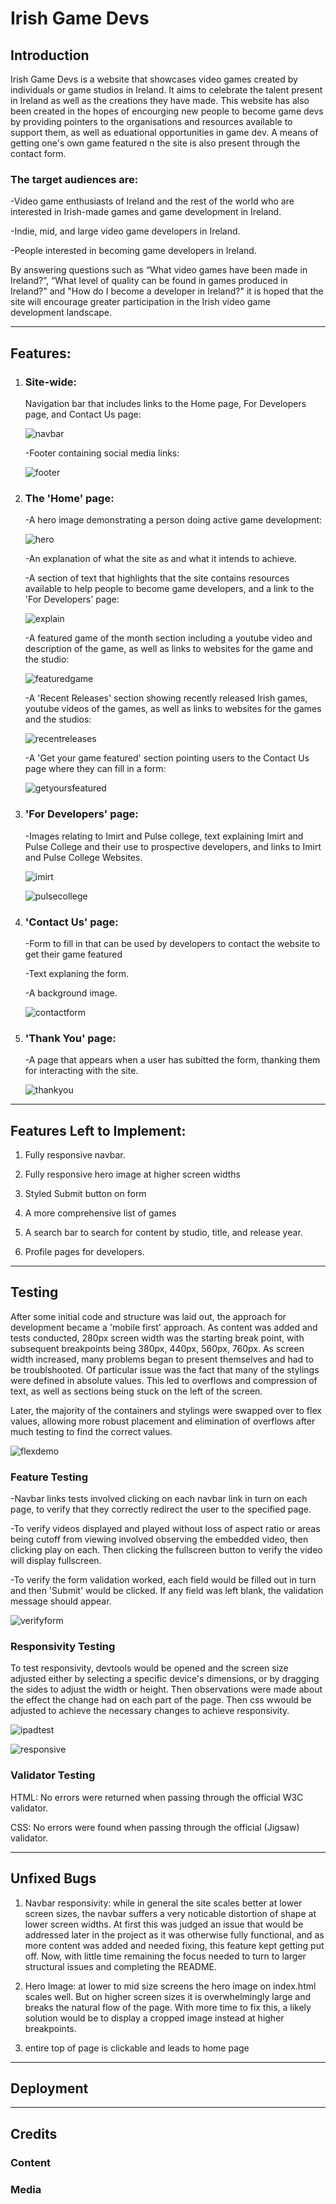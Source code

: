 <h1>Irish Game Devs </h1>

<h2>Introduction</h2>
Irish Game Devs is a website that showcases video games created by individuals or game studios in Ireland. It aims to celebrate the talent present in Ireland as well as the creations they have made. This website has also been created in the hopes of encourging new people to become game devs by providing pointers to the organisations and resources available to support them, as well as eduational opportunities in game dev. A means of getting one's own game featured n the site is also present through the contact form.

<h3>The target audiences are:</h3>
-Video game enthusiasts of Ireland and the rest of the world who are interested in Irish-made games and game development in Ireland.


-Indie, mid, and large video game developers in Ireland.


-People interested in becoming game developers in Ireland.


By answering questions such as “What video games have been made in Ireland?”, “What level of quality can be found in games produced in Ireland?" and "How do I become a developer in Ireland?" it is hoped that the site will encourage greater participation in the Irish video game development landscape.

<hr>

<h2>Features:</h2>


1. <h3>Site-wide:</h3>


   Navigation bar that includes links to the Home page, For Developers page, and Contact Us page:
   
   ![navbar](docs/navbar.png)


   
   -Footer containing social media links:

   ![footer](docs/footer.png)
   

2. <h3>The 'Home' page:</h3>
   -A hero image demonstrating a person doing active game development:

   ![hero](docs/hero.png)


   -An explanation of what the site as and what it intends to achieve.
   
   -A section of text that highlights that the site contains resources available to help people to become game developers, and a link to the 'For Developers' page:

   ![explain](docs/explain.png)


   -A featured game of the month section including a youtube video and description of the game, as well as links to websites for the game and the studio:
   
   ![featuredgame](docs/featuredgame.png)

   
   -A 'Recent Releases' section showing recently released Irish games, youtube videos of the games, as well as links to websites for the games and the studios:


   ![recentreleases](docs/recentreleases.png)

   
   -A 'Get your game featured' section pointing users to the Contact Us page where they can fill in a form:


   ![getyoursfeatured](docs/getyoursfeatured.png)
   
   
   
3. <h3>'For Developers' page:</h3>


   -Images relating to Imirt and Pulse college, text explaining Imirt and Pulse College and their use to prospective developers, and links to Imirt and Pulse College Websites.


   ![imirt](docs/imirt.png)


   ![pulsecollege](docs/pulsecollege.png)

   
   
4. <h3>'Contact Us' page:</h3>


   -Form to fill in that can be used by developers to contact the website to get their game featured
   
   -Text explaning the form.
   
   -A background image.

   ![contactform](docs/contactform.png)


5. <h3>'Thank You' page:</h3>
   
   -A page that appears when a user has subitted the form, thanking them for interacting with the site.

   ![thankyou](docs/thankyou.png)
   
<hr>

<h2>Features Left to Implement:</h2>

1. Fully responsive navbar. 
   
2. Fully responsive hero image at higher screen widths
   
3. Styled Submit button on form
   
4. A more comprehensive list of games
   
5. A search bar to search for content by studio, title, and release year.

6.  Profile pages for developers.

<hr>

<h2>Testing</h2>
After some initial code and structure was laid out, the approach for development became a 'mobile first' approach. As content was added and tests conducted, 280px screen width was the starting break point, with subsequent breakpoints being 380px, 440px, 560px, 760px. As screen width increased, many problems began to present themselves and had to be troublshooted. Of particular issue was the fact that many of the stylings were defined in absolute values. This led to overflows and compression of text, as well as sections being stuck on the left of the screen.

Later, the majority of the containers and stylings were swapped over to flex values, allowing more robust placement and elimination of overflows after much testing to find the correct values.

![flexdemo](docs/flexdemo.png)


<h3>Feature Testing</h3>

-Navbar links tests involved clicking on each navbar link in turn on each page, to verify that they correctly redirect the user to the specified page.

-To verify videos displayed and played without loss of aspect ratio or areas being cutoff from viewing involved observing the embedded video, then clicking play on each. Then clicking the fullscreen button to verify the video will display fullscreen.

-To verify the form validation worked, each field would be filled out in turn and then 'Submit' would be clicked. If any field was left blank, the validation message should appear.

![verifyform](docs/verifyform.png)


<h3>Responsivity Testing</h3>

To test responsivity, devtools would be opened and the screen size adjusted either by selecting a specific device's dimensions, or by dragging the sides to adjust the width or height. Then observations were made about the effect the change had on each part of the page. Then css wwould be adjusted to achieve the necessary changes to achieve responsivity.

![ipadtest](docs/ipadtest.png)


![responsive](docs/responsive.png)


<h3>Validator Testing</h2>

HTML: No errors were returned when passing through the official W3C validator.

CSS: No errors were found when passing through the official (Jigsaw) validator.

<hr>

<h2>Unfixed Bugs</h2>

1. Navbar responsivity: while in general the site scales better at lower screen sizes, the navbar suffers a very noticable distortion of shape at lower screen widths. At first this was judged an issue that would be addressed later in the project as it was otherwise fully functional, and as more content was added and needed fixing, this feature kept getting put off. Now, with little time remaining the focus needed to turn to larger structural issues and completing the README.
   
2. Hero Image: at lower to mid size screens the hero image on index.html scales well. But on higher screen sizes it is overwhelmingly large and breaks the natural flow of the page. With more time to fix this, a likely solution would be to display a cropped image instead at higher breakpoints.
   
3. entire top of page is clickable and leads to home page


<hr>


<h2>Deployment</h2>


<hr>


<h2>Credits</h2>


<h3>Content</h3>


<h3>Media</h3>
